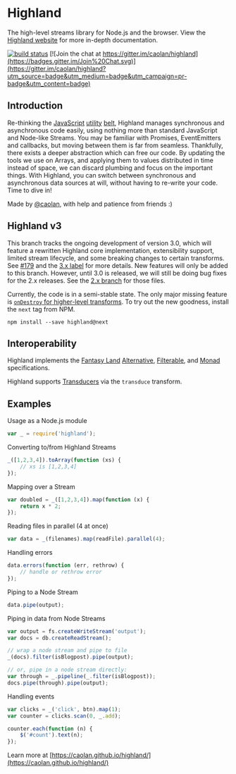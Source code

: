 # Highland

The high-level streams library for Node.js and the browser.
View the [Highland website](https://caolan.github.io/highland) for more in-depth
documentation.

[![build status](https://secure.travis-ci.org/caolan/highland.png)](http://travis-ci.org/caolan/highland)
[![Join the chat at https://gitter.im/caolan/highland](https://badges.gitter.im/Join%20Chat.svg)](https://gitter.im/caolan/highland?utm_source=badge&utm_medium=badge&utm_campaign=pr-badge&utm_content=badge)

## Introduction

Re-thinking the [JavaScript](http://underscorejs.org)
[utility](http://lodash.com) [belt](https://github.com/caolan/async),
Highland manages synchronous and asynchronous code easily, using nothing more than
standard JavaScript and Node-like Streams.
You may be familiar with Promises, EventEmitters and callbacks, but moving
between them is far from seamless. Thankfully, there exists a deeper abstraction
which can free our code. By updating the tools we use on Arrays, and applying them
to values distributed in time instead of space, we can discard plumbing and
focus on the important things. With Highland, you can switch between
synchronous and asynchronous data sources at will, without having to
re-write your code. Time to dive in!

Made by <a href="http://twitter.com/caolan">@caolan</a>, with help and patience from friends :)

## Highland v3
This branch tracks the ongoing development of version 3.0, which will feature a
rewritten Highland core implementation, extensibility support, limited stream
lifecycle, and some breaking changes to certain transforms.  See
[#179](https://github.com/caolan/highland/issues/179) and the [3.x
label](https://github.com/caolan/highland/issues?utf8=%E2%9C%93&q=label%3A3.x%20)
for more details. New features will only be added to this branch. However,
until 3.0 is released, we will still be doing bug fixes for the 2.x releases.
See the [2.x branch](https://github.com/caolan/highland/tree/2.x) for those
files.

Currently, the code is in a semi-stable state. The only major missing feature
is [`onDestroy` for higher-level
transforms](https://github.com/caolan/highland/issues/412). To try out the new
goodness, install the `next` tag from NPM.

```
npm install --save highland@next
```

## Interoperability

Highland implements the [Fantasy
Land](https://github.com/fantasyland/fantasy-land)
[Alternative](https://github.com/fantasyland/fantasy-land#alternative),
[Filterable](https://github.com/fantasyland/fantasy-land#filterable), and
[Monad](https://github.com/fantasyland/fantasy-land#monad)
specifications.

Highland supports
[Transducers](https://github.com/cognitect-labs/transducers-js) via the
`transduce` transform.

## Examples

Usage as a Node.js module

```javascript
var _ = require('highland');
```

Converting to/from Highland Streams

```javascript
_([1,2,3,4]).toArray(function (xs) {
    // xs is [1,2,3,4]
});
```

Mapping over a Stream

```javascript
var doubled = _([1,2,3,4]).map(function (x) {
    return x * 2;
});
```

Reading files in parallel (4 at once)

```javascript
var data = _(filenames).map(readFile).parallel(4);
```

Handling errors

```javascript
data.errors(function (err, rethrow) {
    // handle or rethrow error
});
```

Piping to a Node Stream

```javascript
data.pipe(output);
```

Piping in data from Node Streams

```javascript
var output = fs.createWriteStream('output');
var docs = db.createReadStream();

// wrap a node stream and pipe to file
_(docs).filter(isBlogpost).pipe(output);

// or, pipe in a node stream directly:
var through = _.pipeline(_.filter(isBlogpost));
docs.pipe(through).pipe(output);
```

Handling events

```javascript
var clicks = _('click', btn).map(1);
var counter = clicks.scan(0, _.add);

counter.each(function (n) {
    $('#count').text(n);
});
```

Learn more at [https://caolan.github.io/highland/](https://caolan.github.io/highland/)

